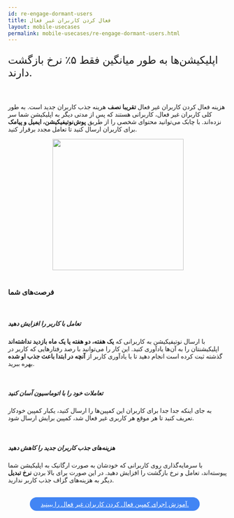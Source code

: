 ```yaml
---
id: re-engage-dormant-users
title: فعال کردن کاربران غیر فعال
layout: mobile-usecases
permalink: mobile-usecases/re-engage-dormant-users.html
---
```


<p style="
    font-size: x-large;
"> اپلیکیشن‌ها به طور میانگین فقط ۵٪ نرخ بازگشت دارند.</p>

<br>

هزینه فعال کردن کاربران غیر فعال **تقریبا نصف** هرینه جذب کاربران جدید است. به طور کلی کاربران غیر فعال، کاربرانی هستند که پس از مدتی دیگر به اپلیکیشن شما سر نزده‌اند. با چابک می‌توانید محتوای شخصی را از طریق **پوش‌نوتیفیکیشن، ایمیل و پیامک** برای کاربران ارسال کنید تا تعامل مجدد برقرار کنید.

<div style="text-align: center;"><img src="http://uupload.ir/files/rhq6_70p.png" class="img-fluid" style="
    width: 300px;
"></div> 

<br>

### فرصت‌های شما

<br>

##### تعامل با کاربر را افزایش دهید

با ارسال نوتیفیکیشن به کاربرانی که **یک هفته، دو هفته یا یک ماه بازدید نداشته‌اند** اپلیکیشنتان را به‌ آن‌ها یاد‌آوری کنید. این کار را می‌توانید با رصد رفتارهایی که کاربر در گذشته ثبت کرده‌ است انجام دهید تا با یاد‌آوری کاربر از **آنچه در ابتدا باعث جذب او شده** بهره ببرید.

<br>

##### تعاملات خود را با اتوماسیون آسان کنید

به جای اینکه جدا جدا برای کاربران این کمپین‌ها را ارسال کنید، یکبار کمپین خودکار تعریف کنید تا هر موقع هر کاربری غیر فعال شد، کمپین برایش ارسال شود. 

<br>

##### هزینه‌های جذب کاربران جدید را کاهش دهید

با سرمایه‌گذاری روی کاربرانی که خودشان به صورت ارگانیک به اپلیکیشن شما پیوسته‌اند، تعامل و نرخ بازگشت را افزایش دهید. در این صورت برای بالا بردن **نرخ تبدیل** دیگر به هزینه‌های گزاف جذب کاربر ندارید.

<br>

<div align="center">   
    <a style="display: inline-block; text-align: center; border-radius: 40px; background: #4285f4; color: white !important; padding: 7px 25px; margin-right: 15px; cursor: pointer; transition: all 0.25s ease;" href="/guides/how-to-re-engage-dormant-users.html">آموزش اجرای کمپین فعال کردن کاربران غیر فعال را ببینید.</a>
</div>
